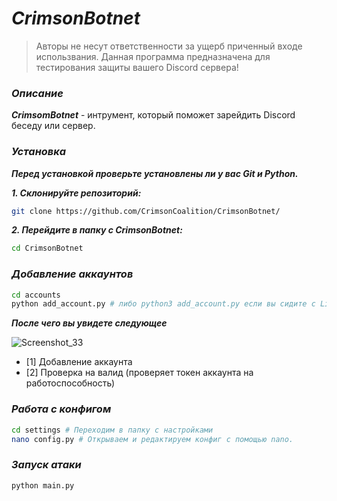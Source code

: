 # ***CrimsonBotnet***

> Авторы не несут ответственности за ущерб приченный входе использвания. Данная программа предназначена для тестирования защиты вашего Discord сервера!

### ***Описание***
***CrimsomBotnet*** - интрумент, который поможет зарейдить Discord беседу или сервер.

### ***Установка***
***Перед установкой проверьте установлены ли у вас Git и Python.***

***1. Склонируйте репозиторий:***

```bash
git clone https://github.com/CrimsonCoalition/CrimsonBotnet/
```

***2. Перейдите в папку с CrimsonBotnet:***

```bash
cd CrimsonBotnet
```

### ***Добавление аккаунтов***

```bash
cd accounts
python add_account.py # либо python3 add_account.py если вы сидите с Linux.
```

***После чего вы увидете следующее***

![Screenshot_33](https://user-images.githubusercontent.com/85753549/185092178-07460436-5b70-491a-8791-83f9d1430f2d.png)

- [1] Добавление аккаунта
- [2] Проверка на валид (проверяет токен аккаунта на работоспособность)

### ***Работа с конфигом***

```bash
cd settings # Переходим в папку с настройками
nano config.py # Открываем и редактируем конфиг с помощью nano.
```
### ***Запуск атаки***
```bash
python main.py
```
